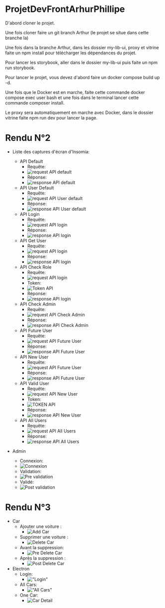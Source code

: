 # ProjetDevFrontArhurPhillipe

D'abord cloner le projet.

Une fois cloner faire un git branch Arthur (le projet se situe dans cette branche la)

Une fois dans la branche Arthur, dans les dossier my-lib-ui, proxy et vitrine faite un npm install pour télécharger les dépendances du projet.

Pour lancer les storybook, aller dans le dossier my-lib-ui puis faite un npm run storybook.

Pour lancer le projet, vous devez d'abord faire un docker compose build up -d.

Une fois que le Docker est en marche, faite cette commande docker compose exec user bash et une fois dans le terminal lancer cette commande composer install.

Le proxy sera automatiquement en marche avec Docker, dans le dossier vitrine faite npm run dev pour lancer la page.

# Rendu N°2
- Liste des captures d'écran d'Insomia:
  - API Default
    - Requête:
    - ![request API default](image/renduN2/Api1/Capture1.PNG "request API default")
    - Réponse:
    - ![response API default](image/renduN2/Api1/Capture2.PNG "response API default")
  - API User Default
    - Requête:
    - ![request API User default](image/renduN2/Api2/Capture1.PNG "request API User default")
    - Réponse:
    - ![response API User default](image/renduN2/Api2/Capture2.PNG "response API User default")
  - API Login
    - Requête:
    - ![request API login](image/renduN2/Api3/Capture1.PNG "request API login")
    - Réponse:
    - ![response API login](image/renduN2/Api3/Capture2.PNG "response API login")
  - API Get User
    - Requête:
    - ![request API login](image/renduN2/Api4/Capture1.PNG "request API login")
    - Réponse:
    - ![response API login](image/renduN2/Api4/Capture2.PNG "response API login")
  - API Check Role
    - Requête:
    - ![request API login](image/renduN2/Api5/Capture1.PNG "request API login")
    - Token:
    - ![Token API](image/renduN2/Api5/Capture2.PNG "TOKEN API")
    - Réponse:
    - ![response API login](image/renduN2/Api5/Capture3.PNG "response API login")
  - API Check Admin
    - Requête:
    - ![request API Check Admin](image/renduN2/Api6/Capture1.PNG "request API Check Admin")
    - Réponse:
    - ![response API Check Admin](image/renduN2/Api6/Capture2.PNG "response API Check Admin")
  - API Future User
    - Requête:
    - ![request API Future User](image/renduN2/Api7/Capture1.PNG "request API Future User")
    - Réponse:
    - ![response API Future User](image/renduN2/Api7/Capture2.PNG "response API Future User")
  - API New User
    - Requête:
    - ![request API Future User](image/renduN2/Api8/Capture1.PNG "request API Future User")
    - Réponse:
    - ![response API Future User](image/renduN2/Api8/Capture2.PNG "response API Future User")
  - API Valid User
    - Requête:
    - ![request API New User](image/renduN2/Api9/Capture1.png "request API New User")
    - Token:
    - ![TOKEN API](image/renduN2/Api9/Capture2.png "Token Api")
    - Réponse:
    - ![response API New User](image/renduN2/Api9/Capture3.png "response API New User")
  - API All Users
    - Requête:
    - ![request API All Users](image/renduN2/Api10/Capture1.png "request API All Users")
    - Réponse:
    - ![response API All Users](image/renduN2/Api10/Caputre2.png "response API All Users")

- Admin 
  - Connexion:
  - ![Connexion](image/renduN2/AdminCo/img.png "Connexion Admin")
  - Validation:
  - ![Pre validation](image/renduN2/AdminPreValid/img.png "Pre-validation Admin")
  - Validé:
  - ![Post validation](image/renduN2/AdminPostValid/img.png "Post-validation Admin")


# Rendu N°3
- Car
  - Ajouter une voiture :
    - ![Add Car](image/renduN3/createCar.png "Add Car")
  - Supprimer une voiture :
    - ![Delete Car](image/renduN3/deleteCar.png "Delete Car")
  - Avant la suppression:
    - ![Pre Delete Car](image/renduN3/allCars.png "Pre Delete Car")
  - Après la suppression :
    - ![Post Delete Car](image/renduN3/postDeleteCar.png "Post Delete Car")
- Electron
  - Login:
    - !["Login"](image/renduN3/login.png "login")
  - All Cars:
    - !["All Cars"](image/renduN3/allCarsElectron.png "All Cars")
  - One Car:
    - ![Car Detail](image/renduN3/carDetail.png "Car Detail")
